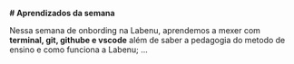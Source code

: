 **# Aprendizados da semana**

Nessa semana de onbording na Labenu, aprendemos a mexer com 
**terminal, git, githube e vscode**
além de saber a pedagogia do metodo de ensino e como funciona a Labenu;
...